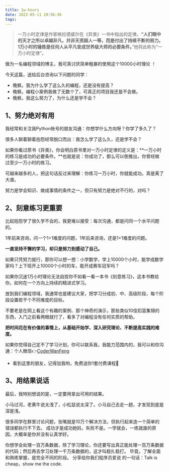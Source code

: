 ```yaml
---
title: 1w-hours
date: 2022-05-11 20:56:36
tags:
---
```


> 一万小时定律是作家格拉德威尔在《异类》一书中指出的定律。**“人们眼中的天才之所以卓越非凡，并非天资超人一等，而是付出了持续不断的努力。1万小时的锤炼是任何人从平凡变成世界级大师的必要条件。**”他将此称为“一万小时定律”。

做为一名编程领域的博主，我可真讨厌简单粗暴的使用这个10000小时理论 ！

今天这篇，送给后台咨询以下问题的同学：

- 晚枫，我为什么学了这么久的编程，还是没有提高？
- 晚枫，编程小案例我做了无数个了，可真正的项目我还是不会做。
- 晚枫，我这么努力了，为什么还是学不会？


## 1、努力绝对有用

我经常和关注我Python账号的朋友沟通：你想学什么方向呀？你学了多久了？

很多人聊着聊着抱怨经常脱口而出：我怎么学了这么久，还是学不会？

如果你看过原书《异类》，你会明白原书里对一万小时定律的定义是：**一万小时的练习是成功的必要条件。**也就是说：你成功了，那么可以倒推出，你曾经做过至少一万小时的练习。

可越来越多的人，把这句话反过来理解：你练习一万小时，你就能成功。真是离了大谱。

努力是学会知识、做成事情的条件之一，但只有努力是绝对不行的，对吗？

## 2、刻意练习更重要

比起抱怨学了很久学不会的，我更难以接受：每次沟通，都是问同一个水平问题的。

1年前来咨询，问一个1+1难度的问题，1年后来咨询，还是1+1难度的问题。

**一直坚持不懈的学习，却只是努力到感动了自己。**

如果只凭努力就行，那你可以想一想：小学数学，学上10000个小时，能学成数学家吗？上下班开上10000个小时的车，能开成赛车冠军吗？

如果你沉迷1万小时理论无法自拔你不如看一看一本书《刻意练习》，这本书教给你，如何在一个方向上持续的精进式学习。

放到我们编程领域，我通常也是建议大家，把学习分成初、中、高级阶段，每个阶段设置若干个不同难度的目标。

不要老是在网上看这个有趣的案例、那个神奇的演示，那些类似10佳扣篮集锦的东西，入门之前看两眼就行了，看多了对编程没有任何实质的帮助。

**把时间花在有价值的事情上，从基础开始学、深入研究理论、不断提高实践的难度。**

如果你觉得自己定不了学习计划，你可以联系我，我能力范围内的，我可以和你沟通：个人微信👉[CoderWanFeng](https://mp.weixin.qq.com/s/4Br2YXCinQEHseJwdtGAsQ)
- 看到这里的朋友，记得加我哟，免费送你1套付费课程📕


## 3、用结果说话

最后，我特别想说的是，一定要用拿出可用的结果。

小马过河，老黄牛说太浅了，小松鼠说太深了。小马自己去走一趟，才发现到底是深是浅。

很多同学在群里讨论问题，张嘴就是10万个解决方法，但执行起来连一个简单的错误都执行不下去。
成功才是成功她妈，失败不是。一学就会，一练就废的原因，大概率是你并没有认真学好。

你想学会处理一百万条数据，除了学习理论，你还要写出真正能处理一百万条数据的代码；然后再去学习处理一千万条数据的，这才叫稳扎稳打。
毕竟，了解全面和熟练掌握，是完全不同的阶段。
分享给你我们程序员爱说 的一句话：Talk is cheap，show me the code.
